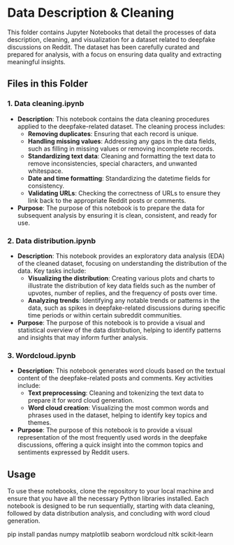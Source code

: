 # Data Description & Cleaning

This folder contains Jupyter Notebooks that detail the processes of data description, cleaning, and visualization for a dataset related to deepfake discussions on Reddit. The dataset has been carefully curated and prepared for analysis, with a focus on ensuring data quality and extracting meaningful insights.

## Files in this Folder

### 1. Data cleaning.ipynb
   - **Description**: This notebook contains the data cleaning procedures applied to the deepfake-related dataset. The cleaning process includes:
     - **Removing duplicates**: Ensuring that each record is unique.
     - **Handling missing values**: Addressing any gaps in the data fields, such as filling in missing values or removing incomplete records.
     - **Standardizing text data**: Cleaning and formatting the text data to remove inconsistencies, special characters, and unwanted whitespace.
     - **Date and time formatting**: Standardizing the datetime fields for consistency.
     - **Validating URLs**: Checking the correctness of URLs to ensure they link back to the appropriate Reddit posts or comments.
   - **Purpose**: The purpose of this notebook is to prepare the data for subsequent analysis by ensuring it is clean, consistent, and ready for use.

### 2. Data distribution.ipynb
   - **Description**: This notebook provides an exploratory data analysis (EDA) of the cleaned dataset, focusing on understanding the distribution of the data. Key tasks include:
     - **Visualizing the distribution**: Creating various plots and charts to illustrate the distribution of key data fields such as the number of upvotes, number of replies, and the frequency of posts over time.
     - **Analyzing trends**: Identifying any notable trends or patterns in the data, such as spikes in deepfake-related discussions during specific time periods or within certain subreddit communities.
   - **Purpose**: The purpose of this notebook is to provide a visual and statistical overview of the data distribution, helping to identify patterns and insights that may inform further analysis.

### 3. Wordcloud.ipynb
   - **Description**: This notebook generates word clouds based on the textual content of the deepfake-related posts and comments. Key activities include:
     - **Text preprocessing**: Cleaning and tokenizing the text data to prepare it for word cloud generation.
     - **Word cloud creation**: Visualizing the most common words and phrases used in the dataset, helping to identify key topics and themes.
   - **Purpose**: The purpose of this notebook is to provide a visual representation of the most frequently used words in the deepfake discussions, offering a quick insight into the common topics and sentiments expressed by Reddit users.

## Usage

To use these notebooks, clone the repository to your local machine and ensure that you have all the necessary Python libraries installed. Each notebook is designed to be run sequentially, starting with data cleaning, followed by data distribution analysis, and concluding with word cloud generation.


pip install pandas numpy matplotlib seaborn wordcloud nltk scikit-learn

